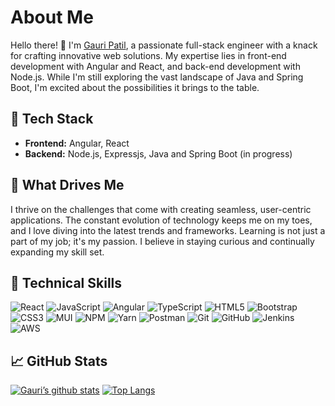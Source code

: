 

<h1>About Me</h1><p>Hello there! 👋 I'm <a href="https://www.linkedin.com/in/gauripatiltechie/" target="_blank" rel="noreferrer">Gauri Patil</a>, a passionate full-stack engineer with a knack for crafting innovative web solutions. My expertise lies in front-end development with Angular and React, and back-end development with Node.js. While I'm still exploring the vast landscape of Java and Spring Boot, I'm excited about the possibilities it brings to the table.</p>

<h2>🔧 Tech Stack</h2><ul><li><strong>Frontend:</strong> Angular, React</li><li><strong>Backend:</strong> Node.js, Expressjs, Java and Spring Boot (in progress)</li></ul>

<h2>🚀 What Drives Me</h2><p>I thrive on the challenges that come with creating seamless, user-centric applications. The constant evolution of technology keeps me on my toes, and I love diving into the latest trends and frameworks. Learning is not just a part of my job; it's my passion. I believe in staying curious and continually expanding my skill set.</p>

<!--
<h2>💻 Projects &amp; Contributions</h2><p>I've had the privilege of working on a variety of projects that showcase my commitment to delivering high-quality software solutions. Check out some of my noteworthy contributions on my GitHub repositories.</p><ul><li><a target="_new">Project 1</a>: Brief description of the project and your role.</li><li><a target="_new">Project 2</a>: Brief description of the project and your role.</li><li><a target="_new">Project 3</a>: Brief description of the project and your role.</li></ul>

<h2>📚 Learning Journey</h2><p>Being a perpetual learner, I'm currently delving deeper into Java Spring Boot to enhance my back-end skills. My GitHub is not just a showcase of my work but also a documentation of my learning journey. Expect to see a mix of personal projects and contributions to open-source initiatives.</p>

<h2>🌐 Connect with Me</h2><p>Let's connect and share our experiences in the world of software development. Feel free to reach out to me on <a target="_new">LinkedIn</a> or <a target="_new">Twitter</a>. I'm always up for a good tech discussion or collaboration!</p><p>Thanks for stopping by, and happy coding! 🚀</p><hr><p>Feel free to personalize it further by adding specific details about your projects, experiences, or anything else you'd like to highlight. Additionally, don't forget to replace the placeholders like <code>[Your Name]</code>, <code>link-to-project-1</code>, etc., with your actual information.</p></div>

!-->
<!--
<h3 align="center">
Hi there, I'm <a href="https://www.linkedin.com/in/gauripatiltechie/" target="_blank" rel="noreferrer">Gauri Patil</a> 👋
</h3>

<h3 align="center">
I am a Full Stack Web Developer  💻 
</h3> 

I love to explore new technologies developing interesting web apps. I love to travel & read. 
<!--
### 🤝 Connect with me:


<a href="https://www.linkedin.com/in/gauripatiltechie/"> <img align="left" src="https://raw.githubusercontent.com/yushi1007/yushi1007/main/images/linkedin.svg" alt="Yu Shi | LinkedIn" width="21px"/></a>
<a href="https://www.instagram.com/gauri_patil09/"><img align="left" src="https://raw.githubusercontent.com/yushi1007/yushi1007/main/images/instagram.svg" alt="Yu Shi | Instagram" width="21px"/></a>

</br>
- 💬 If you have any questions/feedback, please do not hesitate to reach out to me!

## 🔭 I'm currently working on

- appointment-booking-system


## 🌱 I'm currently learning

- Java, Spring boot 3
- React
- Typescript
-->

## 💼 Technical Skills

![React](https://img.shields.io/badge/react-%2320232a.svg?style=for-the-badge&logo=react&logoColor=%2361DAFB)
![JavaScript](https://img.shields.io/badge/javascript-%23323330.svg?style=for-the-badge&logo=javascript&logoColor=%23F7DF1E)
![Angular](https://img.shields.io/badge/angular-%23DD0031.svg?style=for-the-badge&logo=angular&logoColor=white)
![TypeScript](https://img.shields.io/badge/typescript-%23007ACC.svg?style=for-the-badge&logo=typescript&logoColor=white)
![HTML5](https://img.shields.io/badge/html5-%23E34F26.svg?style=for-the-badge&logo=html5&logoColor=white)
![Bootstrap](https://img.shields.io/badge/bootstrap-%23563D7C.svg?style=for-the-badge&logo=bootstrap&logoColor=white)
![CSS3](https://img.shields.io/badge/css3-%231572B6.svg?style=for-the-badge&logo=css3&logoColor=white)
![MUI](https://img.shields.io/badge/MUI-%230081CB.svg?style=for-the-badge&logo=mui&logoColor=white)
![NPM](https://img.shields.io/badge/NPM-%23000000.svg?style=for-the-badge&logo=npm&logoColor=white)
![Yarn](https://img.shields.io/badge/yarn-%232C8EBB.svg?style=for-the-badge&logo=yarn&logoColor=white)
![Postman](https://img.shields.io/badge/Postman-FF6C37?style=for-the-badge&logo=postman&logoColor=white)
![Git](https://img.shields.io/badge/git-%23F05033.svg?style=for-the-badge&logo=git&logoColor=white)
![GitHub](https://img.shields.io/badge/github-%23121011.svg?style=for-the-badge&logo=github&logoColor=white)
![Jenkins](https://img.shields.io/badge/jenkins-%23F05033.svg?style=for-the-badge&logo=jenkins&logoColor=white)
![AWS](https://img.shields.io/badge/aws-%231572B6.svg?style=for-the-badge&logo=aws&logoColor=white)


## 📈 GitHub Stats 

[![Gauri’s github stats](https://github-readme-stats.vercel.app/api?username=gauripatil&show_icons=true)](https://github.com/gauripatil) [![Top Langs](https://github-readme-stats.vercel.app/api/top-langs/?username=gauripatil&layout=compact)](https://github.com/gauripatil)

<!--[![Visitors](https://visitor-badge.glitch.me/badge?page_id=gauripatil.gauripatil)](https://github.com/gauripatil)-->




<!--
**gauripatil/gauripatil** is a ✨ _special_ ✨ repository because its `README.md` (this file) appears on your GitHub profile.

Here are some ideas to get you started:

- 🔭 I’m currently working on ...
- 🌱 I’m currently learning ...
- 👯 I’m looking to collaborate on ...
- 🤔 I’m looking for help with ...
- 💬 Ask me about ...
- 📫 How to reach me: ...
- 😄 Pronouns: ...
- ⚡ Fun fact: ...
-->
